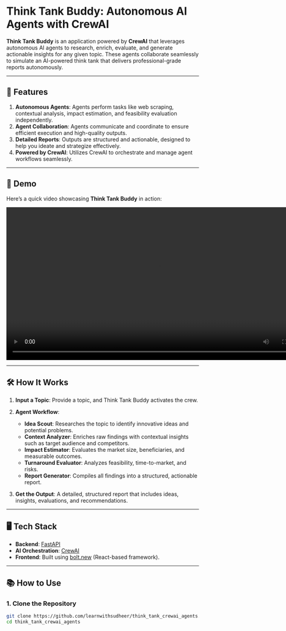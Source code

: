 # Think Tank Buddy: Autonomous AI Agents with CrewAI  

**Think Tank Buddy** is an application powered by **CrewAI** that leverages autonomous AI agents to research, enrich, evaluate, and generate actionable insights for any given topic. These agents collaborate seamlessly to simulate an AI-powered think tank that delivers professional-grade reports autonomously.  

---

## 🚀 Features  

1. **Autonomous Agents**: Agents perform tasks like web scraping, contextual analysis, impact estimation, and feasibility evaluation independently.  
2. **Agent Collaboration**: Agents communicate and coordinate to ensure efficient execution and high-quality outputs.  
3. **Detailed Reports**: Outputs are structured and actionable, designed to help you ideate and strategize effectively.  
4. **Powered by CrewAI**: Utilizes CrewAI to orchestrate and manage agent workflows seamlessly.  

---

## 🎥 Demo  

Here’s a quick video showcasing **Think Tank Buddy** in action:  

<video width="800" controls>
  <source src="./crewai_demo.mp4" type="video/mp4">
  Your browser does not support the video tag. [Download the video](./crewai_demo.mp4).
</video>  

---

## 🛠️ How It Works  

1. **Input a Topic**: Provide a topic, and Think Tank Buddy activates the crew.  
2. **Agent Workflow**:  
   - **Idea Scout**: Researches the topic to identify innovative ideas and potential problems.  
   - **Context Analyzer**: Enriches raw findings with contextual insights such as target audience and competitors.  
   - **Impact Estimator**: Evaluates the market size, beneficiaries, and measurable outcomes.  
   - **Turnaround Evaluator**: Analyzes feasibility, time-to-market, and risks.  
   - **Report Generator**: Compiles all findings into a structured, actionable report.  

3. **Get the Output**: A detailed, structured report that includes ideas, insights, evaluations, and recommendations.  

---

## 🖥️ Tech Stack  

- **Backend**: [FastAPI](https://fastapi.tiangolo.com/)  
- **AI Orchestration**: [CrewAI](https://www.crewai.com/)  
- **Frontend**: Built using [bolt.new](https://bolt.new/) (React-based framework).  

---

## 📚 How to Use  

### 1. Clone the Repository  
```bash
git clone https://github.com/learnwithsudheer/think_tank_crewai_agents.git
cd think_tank_crewai_agents
